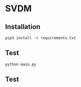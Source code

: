 # SVDM
## Installation
```shell
pip3 install -r requirements.txt
```
## Test
```shell
python main.py
```
## Test
